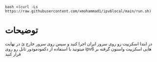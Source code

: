 ```
bash <(curl -Ls https://raw.githubusercontent.com/xmohammad1/ipv6local/main/run.sh)
```
# توضیحات
در ابتدا اسکریپت رو روی سرور ایران اجرا کنید و سپس روی سرور خارج ئ در نهایت میتونید با استفاده از دکمودمودور تانل رو روی ipv6 هایی اسکریپت واستون گرفته بر قرار کنید
